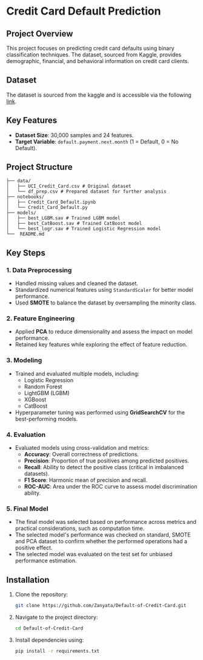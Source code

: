 # Credit Card Default Prediction

## Project Overview
This project focuses on predicting credit card defaults using binary classification techniques. The dataset, sourced from Kaggle, provides demographic, financial, and behavioral information on credit card clients.

## Dataset
The dataset is sourced from the kaggle and is accessible via the following [link](https://www.kaggle.com/datasets/uciml/default-of-credit-card-clients-dataset).

## Key Features
- **Dataset Size**: 30,000 samples and 24 features.
- **Target Variable**: `default.payment.next.month` (1 = Default, 0 = No Default).

## Project Structure
```
├── data/
│   ├── UCI_Credit_Card.csv # Original dataset
│   └── df_prep.csv # Prepared dataset for further analysis
├── notebooks/
│   ├── Credit_Card_Default.ipynb
│   └── Credit_Card_Default.py
├── models/
│   ├── best_LGBM.sav # Trained LGBM model
│   ├── best_CatBoost.sav # Trained CatBoost model
│   └── best_logr.sav # Trained Logistic Regression model
└──  README.md
```

## Key Steps

### 1. **Data Preprocessing**
- Handled missing values and cleaned the dataset.
- Standardized numerical features using `StandardScaler` for better model performance.
- Used **SMOTE** to balance the dataset by oversampling the minority class.

### 2. **Feature Engineering**
- Applied **PCA** to reduce dimensionality and assess the impact on model performance.
- Retained key features while exploring the effect of feature reduction.

### 3. **Modeling**
- Trained and evaluated multiple models, including:
  - Logistic Regression
  - Random Forest
  - LightGBM (LGBM)
  - XGBoost
  - CatBoost
- Hyperparameter tuning was performed using **GridSearchCV** for the best-performing models.

### 4. **Evaluation**
- Evaluated models using cross-validation and metrics:
  - **Accuracy**: Overall correctness of predictions.
  - **Precision**: Proportion of true positives among predicted positives.
  - **Recall**: Ability to detect the positive class (critical in imbalanced datasets).
  - **F1 Score**: Harmonic mean of precision and recall.
  - **ROC-AUC**: Area under the ROC curve to assess model discrimination ability.

### 5. **Final Model**
- The final model was selected based on performance across metrics and practical considerations, such as computation time.
- The selected model's performance was checked on standard, SMOTE and PCA dataset to confirm whether the performed operations had a positive effect.
- The selected model was evaluated on the test set for unbiased performance estimation.


## Installation
1. Clone the repository:
   ```bash
   git clone https://github.com/Zanyata/Default-of-Credit-Card.git
   ```
2. Navigate to the project directory:
   ```bash
   cd Default-of-Credit-Card
   ```
3. Install dependencies using:
   ```bash
   pip install -r requirements.txt
